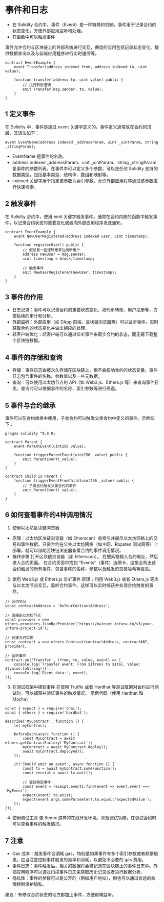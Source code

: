 # 事件和日志

- 在 Solidity 合约中，事件（Event）是一种特殊的机制，事件用于记录合约的状态变化，方便外部应用监听和处理。
- 在函数中可以触发事件

事件允许合约与区块链上的外部系统进行交互，典型的应用包括记录状态变化、提供数据查询以及与前端应用程序进行实时通信等。
```
contract EventExample {
    event Transfer(address indexed from, address indexed to, uint value);

    function transfer(address to, uint value) public {
        // 执行转账逻辑
        emit Transfer(msg.sender, to, value);
    }
}
```
## 1 定义事件
在 Solidity 中，事件是通过 event 关键字定义的。事件定义通常放在合约的顶层，其语法如下：
```
event EventName(address indexed _addressParam, uint _uintParam, string _stringParam);
```
- EventName 是事件的名称。
- address indexed _addressParam、uint _uintParam、string _stringParam 是事件的参数列表。在事件中可以定义多个参数，可以是任何 Solidity 支持的数据类型，包括基本类型、结构体、数组和映射等。
- indexed 关键字用于指定该参数为索引参数，允许外部应用程序通过该参数进行快速检索。

## 2 触发事件
在 Solidity 合约中，使用 emit 关键字触发事件。通常在合约内部的函数中触发事件，以记录合约状态的重要变化或者向外部应用程序发送通知。
```
contract EventExample {
    event NewUserRegistered(address indexed user, uint timestamp);

    function registerUser() public {
        // 假设有一些逻辑用来注册新用户
        address newUser = msg.sender;
        uint timestamp = block.timestamp;

        // 触发事件
        emit NewUserRegistered(newUser, timestamp);
    }
}
```

## 3 事件的作用
- 日志记录：事件可以记录合约的重要状态变化，如代币转账、用户注册等，方便后续的审计和分析。
- 外部监听：外部应用（如 DApp 前端、区块链浏览器等）可以监听事件，实时获取合约的状态变化并做出相应的处理。
- 轻客户端优化：轻客户端可以通过监听事件来同步合约的状态，而无需下载整个区块链数据。

## 4 事件的存储和查询
- 存储：事件日志会被永久存储在区块链上，但不会影响合约的状态变量。事件日志包含事件的名称、参数值以及一些元数据。
- 查询：可以使用以太坊节点的 API（如 Web3.js、Ethers.js 等）来查询事件日志。查询时可以根据事件的名称、索引参数等进行筛选。

## 5 事件与合约继承
事件可以在合约继承中使用，子类合约可以触发父类合约中定义的事件。示例如下：
```
pragma solidity ^0.8.0;

contract Parent {
    event ParentEvent(uint256 value);

    function triggerParentEvent(uint256 _value) public {
        emit ParentEvent(_value);
    }
}

contract Child is Parent {
    function triggerEventFromChild(uint256 _value) public {
        // 子类合约触发父类合约的事件
        emit ParentEvent(_value);
    }
}
```

## 6 如何查看事件的4种调用情况
1. 使用以太坊区块链浏览器
- 原理：以太坊区块链浏览器（如 Etherscan）会索引并展示以太坊网络上的交易和事件数据。只要合约在公共以太坊网络（如主网、Ropsten 测试网等）上部署，就可以借助区块链浏览器查看合约的事件调用情况。
- 操作步骤
打开区块链浏览器（如 Etherscan）。
在搜索框输入合约地址，然后进入合约页面。
在合约页面中找到 “Events”（事件）选项卡，这里会列出该合约触发的所有事件，包含事件的名称、参数以及触发的交易哈希等信息。
2. 使用 Web3.js 或 Ethers.js 监听事件
原理：利用 Web3.js 或者 Ethers.js 等库与以太坊节点交互，监听合约事件。这样可以实时捕获并处理合约触发的事件。
```
// 合约地址
const contractAddress = '0xYourContractAddress';

// 连接到以太坊节点
const provider = new ethers.providers.JsonRpcProvider('https://mainnet.infura.io/v3/your-infura-project-id');

// 创建合约实例
const contract = new ethers.Contract(contractAddress, contractABI, provider);

// 监听事件
contract.on('Transfer', (from, to, value, event) => {
    console.log(`Transfer event: From ${from} to ${to}, Value: ${value.toString()}`);
    console.log('Event data:', event);
});
```
3. 在测试框架中捕获事件
在使用 Truffle 或者 Hardhat 等测试框架对合约进行测试时，可以捕获并验证事件的触发情况。
示例代码（使用 Hardhat 和 Mocha）
```
const { expect } = require('chai');
const { ethers } = require('hardhat');

describe('MyContract', function () {
    let myContract;

    beforeEach(async function () {
        const MyContract = await ethers.getContractFactory('MyContract');
        myContract = await MyContract.deploy();
        await myContract.deployed();
    });

    it('Should emit an event', async function () {
        const tx = await myContract.someFunction();
        const receipt = await tx.wait();

        // 查找特定事件
        const event = receipt.events.find(event => event.event === 'MyEvent');
        expect(event).to.exist;
        expect(event.args.someParameter).to.equal('expectedValue');
    });
});
```
4. 使用调试工具
像 Remix 这样的在线开发环境，具备调试功能，在调试合约时可以查看事件的触发情况。


## 7 注意
- Gas 成本：触发事件会消耗 gas，特别是如果事件有多个索引参数或者频繁触发。应当注意控制事件触发的频率和消耗，以避免不必要的 gas 费用。
- 事件日志：事件触发后，相关的数据将会被记录在区块链上的事件日志中。外部应用程序可以通过扫描事件日志来获取历史记录或者进行数据分析。
- 隐私性：事件的参数可以是公开的（例如用户地址），但也可以通过合适的权限控制保护隐私。

建议：有修改合约状态的地方都加上事件，方便前端监听。